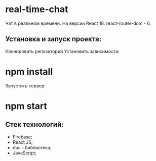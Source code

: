 # real-time-chat
Чат в реальном времени. На версии React 18. react-router-dom - 6.

## Установка и запуск проекта:
Клонировать репозиторий
Установить зависимости:
# npm install
Запустить сервер:
# npm start

##  Стек технологий:
* Firebase;
* React JS;
* mui -  библиотека;
* JavaScript;
